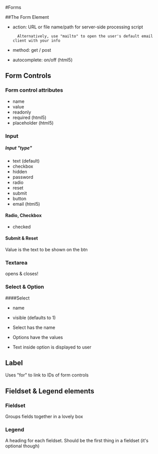 #Forms

##The Form Element

* action:
        URL or file name/path for server-side processing script
        
        Alternatively, use "mailto" to open the user's default email client with your info
* method: get / post
* autocomplete: on/off (html5)

## Form Controls

### Form control attributes
* name
* value
* readonly
* required (html5)
* placeholder (html5)

### Input

##### Input "type"
* text (default)
* checkbox
* hidden
* password
* radio
* reset
* submit
* button
* email (html5)

#### Radio, Checkbox

* checked

#### Submit & Reset
Value is the text to be shown on the btn


### Textarea
opens & closes!

### Select & Option
####Select

* name
* visible (defaults to 1)

* Select has the name
* Options have the values
* Text inside option is displayed to user

## Label
Uses "for" to link to IDs of form controls

## Fieldset & Legend elements
### Fieldset
Groups fields together in a lovely box
### Legend
A heading for each fieldset. Should be the first thing in a fieldset (it's optional though)